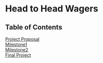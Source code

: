 # Head to Head Wagers 
## Table of Contents
[Project Proposal](Proposal/README.md)
<br>
[Milestone1](Milestone1/README.md)
<br>
[Milestone2](Milestone2/README.md)
<br>
[Final Project](FinalProject/README.md)
